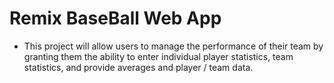 # Remix BaseBall Web App

- This project will allow users to manage the performance
of their team by granting them the ability to enter
individual player statistics, team statistics, and provide
averages and player / team data.